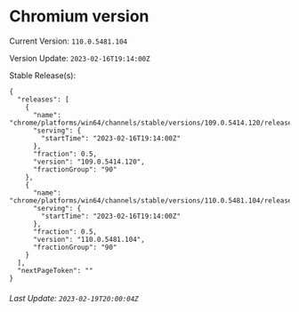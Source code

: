 # Chromium version

Current Version: `110.0.5481.104`

Version Update: `2023-02-16T19:14:00Z`

Stable Release(s):
```
{
  "releases": [
    {
      "name": "chrome/platforms/win64/channels/stable/versions/109.0.5414.120/releases/1676574840",
      "serving": {
        "startTime": "2023-02-16T19:14:00Z"
      },
      "fraction": 0.5,
      "version": "109.0.5414.120",
      "fractionGroup": "90"
    },
    {
      "name": "chrome/platforms/win64/channels/stable/versions/110.0.5481.104/releases/1676574840",
      "serving": {
        "startTime": "2023-02-16T19:14:00Z"
      },
      "fraction": 0.5,
      "version": "110.0.5481.104",
      "fractionGroup": "90"
    }
  ],
  "nextPageToken": ""
}
```

###### Last Update: `2023-02-19T20:00:04Z`
        